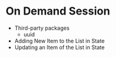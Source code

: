 # On Demand Session

- Third-party packages
  - uuid
- Adding New Item to the List in State
- Updating an Item of the List in State
